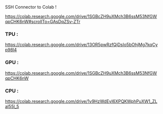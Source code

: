 

SSH Connector to Colab !

https://colab.research.google.com/drive/1SGBcZH9uXMch3B6ssM53NfGWqpCHK6nW#scrollTo=GAsDqZSv-ZTr




### TPU :
https://colab.research.google.com/drive/13OR5pwRzfQjDsIo5bOhjMg7kqCyp98l4



### GPU :
https://colab.research.google.com/drive/1SGBcZH9uXMch3B6ssM53NfGWqpCHK6nW



### CPU :
https://colab.research.google.com/drive/1v9HzWdEyI6XPQKWphPuXW1_ZLaI55l_5




